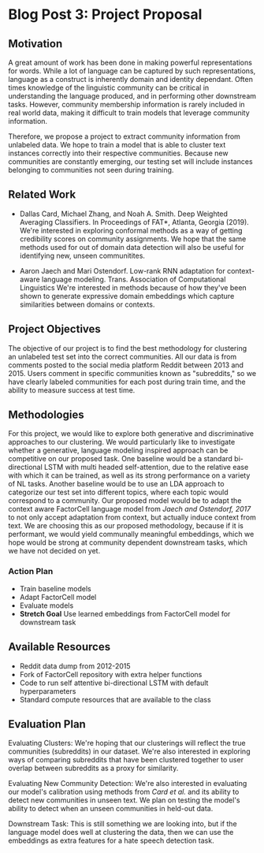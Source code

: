 # Blog Post 3: Project Proposal

## Motivation

A great amount of work has been done in making powerful representations for words. 
While a lot of language can be captured by such representations, language 
as a construct is inherently domain and identity dependant.
Often times knowledge of the linguistic community can be critical 
in understanding the language produced, and in performing other
downstream tasks. However, community membership information is rarely included in real world data, making
it difficult to train models that leverage community information.

Therefore, we propose a project to extract community information from unlabeled data. We hope to train a model that is able
to cluster text instances correctly into their respective communities. Because new communities are constantly emerging, 
our testing set will include instances belonging to communities not seen during training. 

## Related Work

* Dallas Card, Michael Zhang, and Noah A. Smith. Deep Weighted Averaging Classifiers. In Proceedings of FAT\*, Atlanta, Georgia (2019). 
We're interested in exploring conformal methods as a way of getting credibility scores on community assignments. We hope that the
same methods used for out of domain data detection will also be useful for identifying new, unseen communitites.

* Aaron Jaech and Mari Ostendorf. Low-rank RNN adaptation for context-aware language modeling. Trans. Association of Computational Linguistics
We're interested in methods because of how they've been shown to generate expressive domain embeddings which capture similarities between
domains or contexts.

## Project Objectives

The objective of our project is to find the best methodology for clustering an unlabeled test set into the correct communities. 
All our data is from comments posted to the social media platform Reddit between 2013 and 2015. Users
comment in specific communities known as "subreddits," so we have clearly labeled communities for each post during train time,
and the ability to measure success at test time.

## Methodologies

For this project, we would like to explore both generative and discriminative approaches to our clustering. We would particularly like to investigate whether a generative, language modeling inspired approach can be competitive on our proposed task. 
One baseline would be a standard bi-directional LSTM with multi headed self-attention, due to the relative ease with which it can be trained, as well as its strong performance on a variety of NL tasks.
Another baseline would be to use an LDA approach to categorize our test set into different topics, where each topic would correspond to a community.
Our proposed model would be to adapt the context aware FactorCell language model from *Jaech and Ostendorf, 2017* to not only accept adaptation from context, but actually induce context from text. We are choosing this as our proposed methodology, because if it is performant, we would yield communally meaningful embeddings, which we hope would be strong at community dependent downstream tasks, which we have not decided on yet.

### Action Plan
* Train baseline models
* Adapt FactorCell model
* Evaluate models
* **Stretch Goal** Use learned embeddings from FactorCell model for downstream task


## Available Resources
* Reddit data dump from 2012-2015
* Fork of FactorCell repository with extra helper functions
* Code to run self attentive bi-directional LSTM with default hyperparameters
* Standard compute resources that are available to the class

## Evaluation Plan
Evaluating Clusters:
We're hoping that our clusterings will reflect the true communities (subreddits) in our dataset. We're also interested in exploring ways
of comparing subreddits that have been clustered together to user overlap between subreddits as a proxy for similarity.

Evaluating New Community Detection:
We're also interested in evaluating our model's calibration using methods from *Card et al.* and its ability to detect new communities in unseen text.
We plan on testing the model's ability to detect when an unseen communities in held-out data.

Downstream Task:
This is still something we are looking into, but if the language model does well at clustering the data, then we can
use the embeddings as extra features for a hate speech detection task. 


